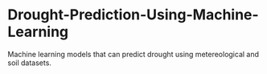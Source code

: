 # Drought-Prediction-Using-Machine-Learning

Machine learning models that can predict drought using metereological and soil datasets.

